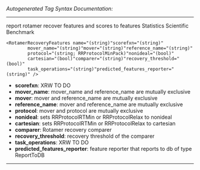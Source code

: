 _Autogenerated Tag Syntax Documentation:_

---
report rotamer recover features and scores to features Statistics Scientific Benchmark

```
<RotamerRecoveryFeatures name="(string)"scorefxn="(string)"
        mover_name="(string)"mover="(string)"reference_name="(string)"
        protocol="(string; RRProtocolMinPack)"nonideal="(bool)"
        cartesian="(bool)"comparer="(string)"recovery_threshold="(bool)"
        task_operations="(string)"predicted_features_reporter="(string)" />
```

-   **scorefxn**: XRW TO DO
-   **mover_name**: mover_name and reference_name are mutually exclusive
-   **mover**: mover and reference_name are mutually exclusive
-   **reference_name**: mover and reference_name are mutually exclusive
-   **protocol**: mover and protocol are mutually exclusive
-   **nonideal**: sets RRProtocolRTMin or RRProtocolRelax to nonideal
-   **cartesian**: sets RRProtocolRTMin or RRProtocolRelax to cartesian
-   **comparer**: Rotamer recovery comparer
-   **recovery_threshold**: recovery threshold of the comparer
-   **task_operations**: XRW TO DO
-   **predicted_features_reporter**: feature reporter that reports to db of type ReportToDB

---

